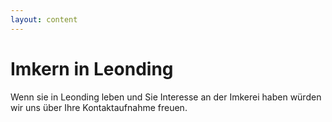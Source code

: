 ```yaml
---
layout: content
---
```


# Imkern in Leonding

Wenn sie in Leonding leben und Sie Interesse an der Imkerei haben würden wir uns über Ihre Kontaktaufnahme freuen.
